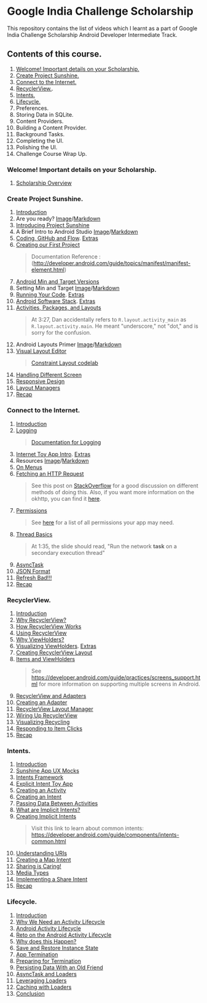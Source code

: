 # Google India Challenge Scholarship
This repository contains the list of videos which I learnt as a part of Google India Challenge Scholarship Android Developer Intermediate Track.
## Contents of this course.
  1. [Welcome! Important details on your Scholarship.](#welcome-important-details-on-your-scholarship)
  2. [Create Project Sunshine.](#create-project-sunshine)
  3. [Connect to the Internet.](#connect-to-the-internet) 
  4. [RecyclerView.](#recyclerview).
  5. [Intents.](#intents)
  6. [Lifecycle.](#lifecycle)
  7. Preferences.
  8. Storing Data in SQLite.
  9. Content Providers.
  10. Building a Content Provider.
  11. Background Tasks.
  12. Completing the UI.
  13. Polishing the UI.
  14. Challenge Course Wrap Up.
    
### Welcome! Important details on your Scholarship.
  1. [Scholarship Overview](https://www.youtube.com/watch?time_continue=1&v=dyl46-Cgeeg)
  
  
  
### Create Project Sunshine.
  1. [Introduction](https://www.youtube.com/watch?time_continue=5&v=junCRL5Jm2w)
  2. Are you ready? [Image](https://github.com/Jeetu95/Google-India-Challenge-Scholarship/blob/master/Images/Create%20Project%20Sunshine./Are%20you%20ready%3F.png)/[Markdown](https://github.com/Jeetu95/Google-India-Challenge-Scholarship/blob/master/Markdown/Create%20Project%20Sunshine./Are%20you%20ready%3F.md)
  3. [Introducing Project Sunshine](https://www.youtube.com/watch?time_continue=5&v=q7uhEwfUao4)
  4. A Brief Intro to Android Studio [Image](https://github.com/Jeetu95/Google-India-Challenge-Scholarship/blob/master/Images/Create%20Project%20Sunshine./A%20Brief%20Intro%20to%20Android%20Studio.png)/[Markdown](https://github.com/Jeetu95/Google-India-Challenge-Scholarship/blob/master/Markdown/Create%20Project%20Sunshine./A%20Brief%20Intro%20to%20Android%20Studio.md)
  5. [Coding, GitHub and Flow](https://www.youtube.com/watch?v=xDboyz4cJ5Q). [Extras](https://github.com/Jeetu95/Google-India-Challenge-Scholarship/blob/master/Markdown/Create%20Project%20Sunshine./Coding%2C%20GitHub%20and%20Flow.md)
  6. [Creating our First Project](https://youtu.be/rAZdrSGgQAI)
     > Documentation Reference : (http://developer.android.com/guide/topics/manifest/manifest-element.html)
  7. [Android Min and Target Versions](https://youtu.be/898kbKepSQs)
  8. Setting Min and Target [Image](https://github.com/Jeetu95/Google-India-Challenge-Scholarship/blob/master/Images/Create%20Project%20Sunshine./Setting%20Min%20and%20Target.png)/[Markdown](https://github.com/Jeetu95/Google-India-Challenge-Scholarship/blob/master/Markdown/Create%20Project%20Sunshine./Setting%20Min%20and%20Target.md)
  9. [Running Your Code](https://youtu.be/pFoiA6ugWw4). [Extras](https://github.com/Jeetu95/Google-India-Challenge-Scholarship/blob/master/Markdown/Create%20Project%20Sunshine./Running%20Your%20Code.md)
  10. [Android Software Stack](https://youtu.be/Gh5sbpd4T_k). [Extras](https://github.com/Jeetu95/Google-India-Challenge-Scholarship/blob/master/Images/Create%20Project%20Sunshine./Android%20Software%20Stack.png)
  11. [Activities, Packages, and Layouts](https://youtu.be/48bHFscZny8)
      > At 3:27, Dan accidentally refers to `R.layout.activity_main` as `R.layout.activity.main`. He meant "underscore," not "dot," and is sorry for the confusion.
  12. Android Layouts Primer [Image](https://github.com/Jeetu95/Google-India-Challenge-Scholarship/blob/master/Images/Create%20Project%20Sunshine./Android%20Layouts%20Primer.png)/[Markdown](https://github.com/Jeetu95/Google-India-Challenge-Scholarship/blob/master/Markdown/Create%20Project%20Sunshine./Android%20Layouts%20Primer.md)
  13. [Visual Layout Editor](https://youtu.be/JR5HK9IXE70)
      > [Constraint Layout codelab](https://codelabs.developers.google.com/codelabs/constraint-layout)
  14. [Handling Different Screen](https://youtu.be/TnNNbFWq_UE)
  15. [Responsive Design](https://youtu.be/ENGV-KPs5ns)
  16. [Layout Managers](https://youtu.be/EAyOlmSuDbY)
  17. [Recap](https://youtu.be/dJSkTtHB5fU)
 
  
  
### Connect to the Internet.
  1. [Introduction](https://youtu.be/n2fqTGPTbOM)
  2. [Logging](https://youtu.be/i8CELIzOXCs)
     > [Documentation for Logging](https://developer.android.com/reference/android/util/Log.html)
  3. [Internet Toy App Intro](https://youtu.be/1YOwjTmpYiA). [Extras](https://github.com/Jeetu95/Google-India-Challenge-Scholarship/blob/master/Markdown/Connect%20to%20the%20Internet./Internet%20Toy%20App%20Intro.md)
  4. Resources [Image](https://github.com/Jeetu95/Google-India-Challenge-Scholarship/blob/master/Images/Connect%20to%20the%20Internet./Resources.png)/[Markdown](https://github.com/Jeetu95/Google-India-Challenge-Scholarship/blob/master/Markdown/Connect%20to%20the%20Internet./Resources.md)
  5. [On Menus](https://youtu.be/vB84S_uMUu8)
  6. [Fetching an HTTP Request](https://youtu.be/4rl1pR_06MY)
     > See this post on [StackOverflow](http://stackoverflow.com/questions/309424/read-convert-an-inputstream-to-a-string) for a good discussion on different methods of doing this. Also, if you want more information on the okhttp, you can find it [here](http://square.github.io/okhttp/).
  7. [Permissions](https://youtu.be/fq3y6NK61N0)
     > See [here](https://developer.android.com/guide/topics/security/permissions.html) for a list of all permissions your app may need.
  8. [Thread Basics](https://youtu.be/fos0rP73LFc)
     > At 1:35, the slide should read, "Run the network **task** on a secondary execution thread"
  9. [AsyncTask](https://youtu.be/8CO0UmLZH80)
  10. [JSON Format](https://youtu.be/0IOCgHrTJGU)
  11. [Refresh Bad!!!](https://youtu.be/kO-afY-fUEE)
  12. [Recap](https://youtu.be/i6B4H79Q76E)


### RecyclerView.
  1. [Introduction](https://youtu.be/1293rmaMw_w)
  2. [Why RecyclerView?](https://youtu.be/-ao_KQFqQQU)
  3. [How RecyclerView Works](https://youtu.be/gFJFmbRpA5k)
  4. [Using RecyclerView](https://youtu.be/xjfBzI9qlwk)
  5. [Why ViewHolders?](https://youtu.be/Hy6TvbbzJMw)
  6. [Visualizing ViewHolders](https://youtu.be/_umHGen60mw). [Extras](https://github.com/Jeetu95/Google-India-Challenge-Scholarship/blob/master/Markdown/RecyclerView/Visualizing%20ViewHolders.md)
  7. [Creating RecyclerView Layout](https://youtu.be/U-X2kLWqYs0)
  8. [Items and ViewHolders](https://youtu.be/e9yZMIoAnMM)
      > See https://developer.android.com/guide/practices/screens_support.html for more information on supporting multiple screens in Android.
  9. [RecyclerView and Adapters](https://youtu.be/ns3WC8HFx90)
  10. [Creating an Adapter](https://youtu.be/K4wre8VBcwY)
  11. [RecyclerView Layout Manager](https://youtu.be/hjrk75Xz7i0)
  12. [Wiring Up RecyclerView](https://youtu.be/zsKx2lcKXXA)
  13. [Visualizing Recycling](https://youtu.be/sbxYYfombF4)
  14. [Responding to Item Clicks](https://youtu.be/wCSePoE3lqA)
  15. [Recap](https://youtu.be/BEX99MV3dD4)
  
  

### Intents.
  1. [Introduction](https://youtu.be/d957Z2-mQEw)
  2. [Sunshine App UX Mocks](https://youtu.be/SRfWTRRLHLY)
  3. [Intents Framework](https://youtu.be/O3JhStYAEho)
  4. [Explicit Intent Toy App](https://youtu.be/pa0Sz7r1mZw)
  5. [Creating an Activity](https://youtu.be/-zRpQ-TDBPc)
  6. [Creating an Intent](https://youtu.be/VeaH5cl56X0)
  7. [Passing Data Between Activities](https://youtu.be/pps6aVOMyzM)
  8. [What are Implicit Intents?](https://youtu.be/HvfrMWfodGQ)
  9. [Creating Implicit Intents](https://youtu.be/0PB7avt9TC0)
      > Visit this link to learn about common intents: https://developer.android.com/guide/components/intents-common.html
  10. [Understanding URIs](https://youtu.be/0_puKQmVOBI)
  11. [Creating a Map Intent](https://youtu.be/TQ_s0gwcj4M)
  12. [Sharing is Caring!](https://youtu.be/kpkQoIS2I1A)
  13. [Media Types](https://youtu.be/6qqqeTLhI-8)
  14. [Implementing a Share Intent](https://youtu.be/0hHRHZHsFow)
  15. [Recap](https://youtu.be/eFTnwjgCr7k)



### Lifecycle.
  1. [Introduction](https://youtu.be/6XAv58Wu10M)
  2. [Why We Need an Activity Lifecycle](https://youtu.be/8NGSfSvOkNI)
  3. [Android Activity Lifecycle](https://youtu.be/LFTYZrYARUw)
  4. [Reto on the Android Activity Lifecycle](https://youtu.be/0JpxCe4G5cc)
  5. [Why does this Happen?](https://youtu.be/GVDA3i3_2GU)
  6. [Save and Restore Instance State](https://youtu.be/Jt9YdTKiJ5E)
  7. [App Termination](https://youtu.be/J490-TZkkzk)
  8. [Preparing for Termination](https://youtu.be/1KOC2i5UGqM)
  9. [Persisting Data With an Old Friend](https://youtu.be/8VsUz1fJaHY)
  10. [AsyncTask and Loaders](https://youtu.be/CuAcqePU9ps)
  11. [Leveraging Loaders](https://youtu.be/5o7SN8Z3VWs)
  12. [Caching with Loaders](https://youtu.be/sulbgTYurnQ)
  13. [Conclusion](https://youtu.be/lfxPIbSj57A)
